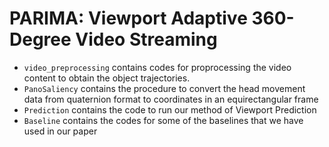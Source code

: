 # PARIMA: Viewport Adaptive 360-Degree Video Streaming

- `video_preprocessing` contains codes for proprocessing the video content to obtain the object trajectories. 
- `PanoSaliency` contains the procedure to convert the head movement data from quaternion format to coordinates in an equirectangular frame
- `Prediction` contains the code to run our method of Viewport Prediction
- `Baseline` contains the codes for some of the baselines that we have used in our paper
